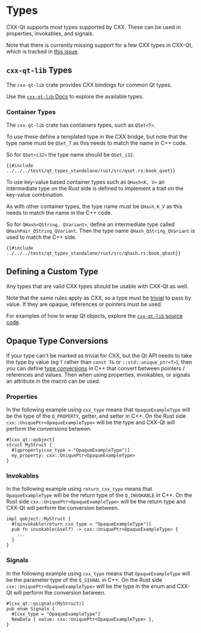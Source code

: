 <!--
SPDX-FileCopyrightText: 2021 Klarälvdalens Datakonsult AB, a KDAB Group company <info@kdab.com>
SPDX-FileContributor: Andrew Hayzen <andrew.hayzen@kdab.com>

SPDX-License-Identifier: MIT OR Apache-2.0
-->

# Types

CXX-Qt supports most types supported by CXX. These can be used in properties, invokables, and signals.

Note that there is currently missing support for a few CXX types in CXX-Qt, which is tracked in [this issue](https://github.com/KDAB/cxx-qt/issues/328).

## `cxx-qt-lib` Types

The `cxx-qt-lib` crate provides CXX bindings for common Qt types.

Use the [`cxx-qt-lib` Docs](https://docs.rs/cxx-qt-lib/latest/cxx_qt_lib/) to explore the available types.

### Container Types

The `cxx-qt-lib` crate has containers types, such as `QSet<T>`.

To use these define a templated type in the CXX bridge, but note that the type
name must be `QSet_T` as this needs to match the name in C++ code.

So for `QSet<i32>` the type name should be `QSet_i32`.

```rust,ignore
{{#include ../../../tests/qt_types_standalone/rust/src/qset.rs:book_qset}}
```

To use key-value based container types such as `QHash<K, V>` an intermediate type on the Rust side
is defined to implement a trait on the key-value combination.

As with other container types, the type name must be `QHash_K_V` as this needs
to match the name in the C++ code.

So for `QHash<QString, QVariant>`, define an intermediate type called `QHashPair_QString_QVariant`.
Then the type name `QHash_QString_QVariant` is used to match the C++ side.

```rust,ignore
{{#include ../../../tests/qt_types_standalone/rust/src/qhash.rs:book_qhash}}
```

## Defining a Custom Type

Any types that are valid CXX types should be usable with CXX-Qt as well.

Note that the same rules apply as CXX, so a type must be [trivial](https://cxx.rs/extern-c++.html?highlight=trivial#integrating-with-bindgen-generated-or-handwritten-unsafe-bindings) to pass by value.
If they are opaque, references or pointers must be used.

For examples of how to wrap Qt objects, explore the [`cxx-qt-lib` source code](https://github.com/KDAB/cxx-qt/tree/main/crates/cxx-qt-lib).

## Opaque Type Conversions

If your type can't be marked as trivial for CXX, but the Qt API needs to take the type by value (eg `T` rather than `const T&` or `::std::unique_ptr<T>`),
then you can define [type conversions](type-conversions.md) in C++ that convert between pointers / references and values.
Then when using properties, invokables, or signals an attribute in the macro can be used.

### Properties

In the following example using `cxx_type` means that `OpaqueExampleType` will be the type of the `Q_PROPERTY`, getter, and setter in C++.
On the Rust side `cxx::UniquePtr<OpaqueExampleType>` will be the type and CXX-Qt will perform the conversions between.

```rust,ignore
#[cxx_qt::qobject]
struct MyStruct {
  #[qproperty(cxx_type = "OpaqueExampleType")]
  my_property: cxx::UniquePtr<OpaqueExampleType>
}
```

### Invokables

In the following example using `return_cxx_type` means that `OpaqueExampleType` will be the return type of the `Q_INVOKABLE` in C++.
On the Rust side `cxx::UniquePtr<OpaqueExampleType>` will be the return type and CXX-Qt will perform the conversion between.

```rust,ignore
impl qobject::MyStruct {
  #[qinvokable(return_cxx_type = "OpaqueExampleType")]
  pub fn invokable(&self) -> cxx::UniquePtr<OpaqueExampleType> {
    ...
  }
}
```

### Signals

In the following example using `cxx_type` means that `OpaqueExampleType` will be the parameter type of the `Q_SIGNAL` in C++.
On the Rust side `cxx::UniquePtr<OpaqueExampleType>` will be the type in the enum and CXX-Qt will perform the conversion between.

```rust,ignore
#[cxx_qt::qsignals(MyStruct)]
pub enum Signals {
  #[cxx_type = "OpaqueExampleType"]
  NewData { value: cxx::UniquePtr<OpaqueExampleType> },
}
```

